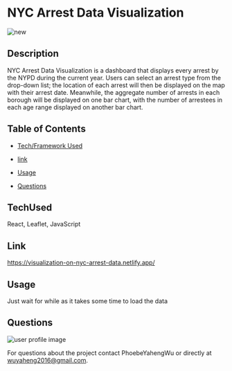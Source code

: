 # NYC Arrest Data Visualization

![new](https://user-images.githubusercontent.com/52837649/93633434-f94d9300-f9bc-11ea-841e-56905a1d6665.gif)

## Description
NYC Arrest Data Visualization is a dashboard that displays every arrest by the NYPD during the current year. Users can select an arrest type from the drop-down list; the location of each arrest will then be displayed on the map with their arrest date. Meanwhile, the aggregate number of arrests in each borough will be displayed on one bar chart, with the number of arrestees in each age range displayed on another bar chart.

## Table of Contents

* [Tech/Framework Used](#TechUsed)

* [link](#Link)

* [Usage](#usage) 

* [Questions](#Questions)

## TechUsed
React, Leaflet, JavaScript

## Link
https://visualization-on-nyc-arrest-data.netlify.app/

## Usage
Just wait for while as it takes some time to load the data

## Questions
![user profile image](https://avatars0.githubusercontent.com/u/52837649?v=4)

For questions about the project contact PhoebeYahengWu or directly at wuyaheng2016@gmail.com.


